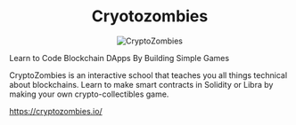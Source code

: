 <div align="center">

# Cryotozombies
 
![CryptoZombies](https://user-images.githubusercontent.com/13703497/69648502-c8f3db80-10ae-11ea-9d52-ce4d4bbc426a.jpeg)
  
</div>
  
Learn to Code Blockchain DApps By Building Simple Games
  
CryptoZombies is an interactive school that teaches you all things technical about blockchains. Learn to make smart contracts in Solidity or Libra by making your own crypto-collectibles game.

https://cryptozombies.io/

<br>

  
